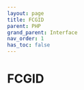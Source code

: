 ```yaml
---
layout: page
title: FCGID
parent: PHP
grand_parent: Interface
nav_order: 1
has_toc: false
---
```


# FCGID